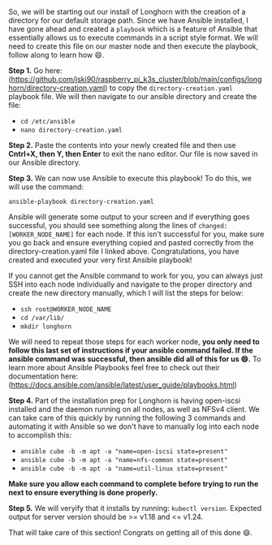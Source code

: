 So, we will be starting out our install of Longhorn with the creation of a directory for our default storage path.  Since we have Ansible installed, I have gone ahead and created a ``playbook`` which is a feature of Ansible that essentially allows us to execute commands in a script style format.  We will need to create this file on our master node and then execute the playbook, follow along to learn how 😄.  

**Step 1.** Go here: (https://github.com/jski90/raspberry_pi_k3s_cluster/blob/main/configs/longhorn/directory-creation.yaml) to copy the ``directory-creation.yaml`` playbook file.  We will then navigate to our ansible directory and create the file:

- ``cd /etc/ansible``
- ``nano directory-creation.yaml``

**Step 2.** Paste the contents into your newly created file and then use **Cntrl+X, then Y, then Enter** to exit the nano editor.  Our file is now saved in our Ansible directory.  

**Step 3.** We can now use Ansible to execute this playbook!  To do this, we will use the command:

``ansible-playbook directory-creation.yaml``

Ansible will generate some output to your screen and if everything goes successful, you should see something along the lines of ``changed: [WORKER_NODE_NAME]`` for each node.  If this isn't successful for you, make sure you go back and ensure everything copied and pasted correctly from the directory-creation.yaml file I linked above.  Congratulations, you have created and executed your very first Ansible playbook!  

If you cannot get the Ansible command to work for you, you can always just SSH into each node individually and navigate to the proper directory and create the new directory manually, which I will list the steps for below:

- ``ssh root@WORKER_NODE_NAME``
- ``cd /var/lib/``
- ``mkdir longhorn``

We will need to repeat those steps for each worker node, **you only need to follow this last set of instructions if your ansible command failed.  If the ansible command was successful, then ansible did all of this for us 😄.**  To learn more about Ansible Playbooks feel free to check out their documentation here: (https://docs.ansible.com/ansible/latest/user_guide/playbooks.html)

**Step 4.** Part of the installation prep for Longhorn is having open-iscsi installed and the daemon running on all nodes, as well as NFSv4 client.  We can take care of this quickly by running the following 3 commands and automating it with Ansible so we don't have to manually log into each node to accomplish this:

- ``ansible cube -b -m apt -a "name=open-iscsi state=present"``
- ``ansible cube -b -m apt -a "name=nfs-common state=present"``
- ``ansible cube -b -m apt -a "name=util-linux state=present"``

**Make sure you allow each command to complete before trying to run the next to ensure everything is done properly.**

**Step 5.** We will veryify that it installs by running: ``kubectl version``.  Expected output for server version should be >= v1.18 and <= v1.24.

That will take care of this section!  Congrats on getting all of this done 😄.
